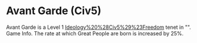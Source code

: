 # Avant Garde (Civ5)

Avant Garde is a Level 1 [Ideology%20%28Civ5%29%23Freedom](Freedom) tenet in "".
Game Info.
The rate at which Great People are born is increased by 25%.